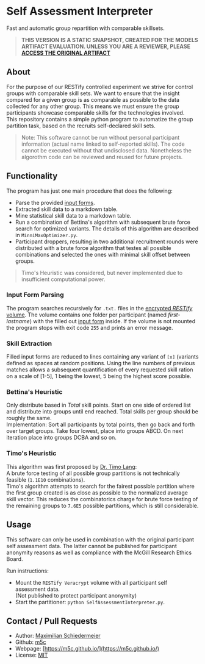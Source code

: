 # Self Assessment Interpreter

Fast and automatic group repartition with comparable skillsets.

 > **THIS VERSION IS A STATIC SNAPSHOT, CREATED FOR THE MODELS ARTIFACT EVALUATION. UNLESS YOU ARE A REVIEWER, PLEASE [ACCESS THE ORIGINAL ARTIFACT](https://github.com/m5c/RestifyGroupPartitioner)**

## About

For the purpose of our RESTify controlled experiment we strive for control groups with comparable skill sets. We want to
ensure that the insight compared for a given group is as comparable as possible to the data collected for any other
group. This means we must ensure the group participants showcase comparable skills for the technologies involved.  
This repository contains a simple python program to automatize the group partition task, based on the recruits
self-declared skill sets.

 > Note: This software cannot be run without personal participant information (actual name linked to self-reported skills). The code cannot be executed without that undisclosed data. Nonetheless the algorothm code can be reviewed and reused for future projects.

## Functionality

The program has just one main procedure that does the following:

* Parse the provided [input forms](https://www.cs.mcgill.ca/~mschie3/recruitment/self-assessment.txt).
* Extracted skill data to a markdown table.
* Mine statistical skill data to a markdown table.
* Run a combination of Bettina's algorithm with subsequent brute force search for optimized variants. The details of
  this algorithm are described in ```MinniMaxOptimizer.py```.
* Participant droppers, resulting in two additional recruitment rounds were distributed with a brute force algorithm
  that testes all possible combinations and selected the ones with minimal skill offset between groups.

> Timo's Heuristic was considered, but never implemented due to insufficient computational power.

### Input Form Parsing

The program searches recursively for ```.txt.``` files in the [encrypted *RESTify* volume](#usage). The volume contains
one folder per participant (named *first-lastname*) with the filled
out [input form](https://www.cs.mcgill.ca/~mschie3/recruitment/self-assessment.txt) inside. If the volume is not mounted
the program stops with exit code ```255``` and prints an error message.

### Skill Extraction

Filled input forms are reduced to lines containing any variant of ```[x]``` (variants defined as spaces at random
positions. Using the line numbers of previous matches allows a subsequent quantification of every requested skill ration
on a scale of [1-5], 1 being the lowest, 5 being the highest score possible.

### Bettina's Heuristic

Only distribute based in *Total* skill points. Start on one side of ordered list and distribute into groups until end
reached. Total skills per group should be roughly the same.  
Implementation: Sort all participants by total points, then go back and forth over target groups. Take four lowest,
place into groups ABCD. On next iteration place into groups DCBA and so on.

### Timo's Heuristic

This algorithm was first proposed by [Dr. Timo Lang](https://interfacereasoning.com/people/):  
A brute force testing of all possible group partitions is not technically feasible (```1.1E10``` combinations).  
Timo's algorithm attempts to search for the fairest possible partition where the first group created is as close as
possible to the normalized average skill vector. This reduces the combinatorics charge for brute force testing of the
remaining groups to ```7.6E5``` possible partitions, which is still considerable.

## Usage

This software can only be used in combination with the original participant self assessment data. The latter cannot be
published for participant anonymity reasons as well as compliance with the McGill Research Ethics Board.

Run instructions:

* Mount the ```RESTify Veracrypt``` volume with all participant self assessment data.  
(Not published to protect participant anonymity)
* Start the partitioner: ```python SelfAssessmentInterpreter.py```.

## Contact / Pull Requests

* Author: [Maximilian Schiedermeier](mailto:schiedermeier.maximilian@uqam.ca)
* Github: [m5c](https://github.com/m5c)
* Webpage: [https://m5c.github.io/](https://m5c.github.io/)
* License: [MIT](https://opensource.org/licenses/MIT)


